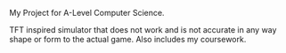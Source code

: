 My Project for A-Level Computer Science. 

TFT inspired simulator that does not work and is not accurate in any way shape or form to the actual game. Also includes my coursework.
